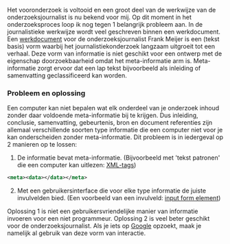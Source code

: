 
Het vooronderzoek is voltooid en een groot deel van de werkwijze van de onderzoeksjournalist is nu bekend voor mij. Op dit moment in het onderzoeksproces loop ik nog tegen 1 belangrijk probleem aan. In de journalistieke werkwijze wordt veel geschreven binnen een werkdocument. Een [werkdocument](https://jorik.gitbook.io/project-blauwdruk/vooronderzoek/werkwijze_frank-meijers#werkdocument) voor de onderzoeksjournalist Frank Meijer is een (tekst basis) vorm waarbij het journalistiekonderzoek langzaam uitgroeit tot een verhaal. Deze vorm van informatie is niet geschikt voor een ontwerp met de eigenschap doorzoekbaarheid omdat het meta-informatie arm is. Meta-informatie zorgt ervoor dat een lap tekst bijvoorbeeld als inleiding of samenvatting geclassificeerd kan worden.



### Probleem en oplossing
Een computer kan niet bepalen wat elk onderdeel van je onderzoek inhoud zonder daar voldoende meta-informatie bij te krijgen. Dus inleiding, conclusie, samenvatting, gebeurtenis, bron en document referenties zijn allemaal verschillende soorten type informatie die een computer niet voor je kan onderscheiden zonder meta-informatie. Dit probleem is in iedergeval op 2 manieren op te lossen:

1. De informatie bevat meta-informatie. (Bijvoorbeeld met 'tekst patronen' die een computer kan uitlezen: [XML-tags](https://developer.mozilla.org/en-US/docs/Web/XML/XML_introduction))
```XML
<meta><data></data></meta>
```
2. Met een gebruikersinterface die voor elke type informatie de juiste invulvelden bied. (Een voorbeeld van een invulveld: [input form element](https://developer.mozilla.org/en-US/docs/Web/HTML/Element/input))


Oplossing 1 is niet een gebruikersvriendelijke manier van informatie invoeren voor een niet programmeur. Oplossing 2 is veel beter geschikt voor de onderzoeksjournalist. Als je iets op [Google](https://www.google.nl/) opzoekt, maak je namelijk al gebruik van deze vorm van interactie.

